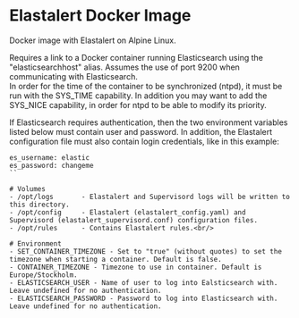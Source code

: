 # Elastalert Docker Image
Docker image with Elastalert on Alpine Linux.

Requires a link to a Docker container running Elasticsearch using the "elasticsearchhost" alias.
Assumes the use of port 9200 when communicating with Elasticsearch.<br/>
In order for the time of the container to be synchronized (ntpd), it must be run with the SYS_TIME capability.
In addition you may want to add the SYS_NICE capability, in order for ntpd to be able to modify its priority.

If Elasticsearch requires authentication, then the two environment variables listed below must contain user and password.
In addition, the Elastalert configuration file must also contain login credentials, like in this example:
```
es_username: elastic
es_password: changeme
``

# Volumes
- /opt/logs       - Elastalert and Supervisord logs will be written to this directory.
- /opt/config     - Elastalert (elastalert_config.yaml) and Supervisord (elastalert_supervisord.conf) configuration files.
- /opt/rules      - Contains Elastalert rules.<br/>

# Environment
- SET_CONTAINER_TIMEZONE - Set to "true" (without quotes) to set the timezone when starting a container. Default is false.
- CONTAINER_TIMEZONE - Timezone to use in container. Default is Europe/Stockholm.
- ELASTICSEARCH_USER - Name of user to log into Ealsticsearch with. Leave undefined for no authentication.
- ELASTICSEARCH_PASSWORD - Password to log into Elasticsearch with. Leave undefined for no authentication.

